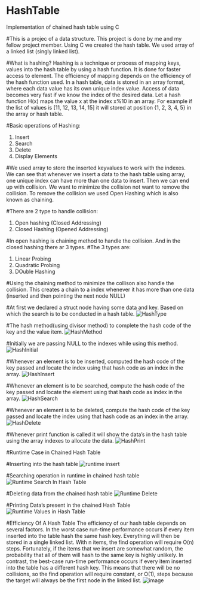 # HashTable
Implementation of chained hash table using C

#This is a projec of a data structure. This project is done by me and my fellow project member. Using C we created the hash table. We used array of a linked list (singly linked list). 

#What is hashing? 
Hashing is a technique or process of mapping keys, values into the hash table by using a hash function. It is done for faster access to element. The efficiency of mapping depends on the efficiency of the hash function used. In a hash table, data is stored in an array format, where each data value has its own unique index value. Access of data becomes very fast if we know the index of the desired data.
Let a hash function H(x) maps the value x at the index x%10 in an array. For example if the list of values is [11, 12, 13, 14, 15] it will stored at position {1, 2, 3, 4, 5} in the array or hash table. 

#Basic operations of Hashing:
1. Insert
2. Search
3. Delete 
4. Display Elements

#We used array to store the inserted keyvalues to work with the indexes. We can see that whenever we insert a data to the hash table using array, one unique index can have more than one data to insert. Then we can end up with collision. We want to minimize the collision not want to remove the collision. To remove the collision we used Open Hashing which is also known as chaining. 

#There are 2 type to handle collision: 
1. Open hashing (Closed Addressing)
2. Closed Hashing (Opened Addressing)

#In open hashing is chaining method to handle the collision. And in the closed hashing there ar 3 types.
#The 3 types are:
1. Linear Probing
2. Quadratic Probing
3. DOuble Hashing

#Using the chaining method to minimize the collison also handle the collision. This creates a chain to a index whenever it has more than one data (inserted and then pointing the next node NULL)

#At first we declared a struct node having some data and key. Based on which the search is to be conducted in a hash table.
![HashType](https://user-images.githubusercontent.com/68398397/120454403-a9312800-c3b5-11eb-87ef-763125af6b7e.png)

#The hash method(using divisor method) to complete the hash code of the key and the value item.
![HashMethod](https://user-images.githubusercontent.com/68398397/120454570-d1b92200-c3b5-11eb-930b-1e11611174b3.png)


#Initially we are passing NULL to the indexes while using this method.
![HashInitial](https://user-images.githubusercontent.com/68398397/120455554-aedb3d80-c3b6-11eb-990e-cf3104525156.png)


#Whenever an element is to be inserted, computed the hash code of the key passed and locate the index using that hash code as an index in the array. 
![HashInsert](https://user-images.githubusercontent.com/68398397/120455614-bc90c300-c3b6-11eb-9629-eabd87906f8f.png)


#Whenever an element is to be searched, compute the hash code of the key passed and locate the element using that hash code as index in the array. 
![HashSearch](https://user-images.githubusercontent.com/68398397/120455647-c4506780-c3b6-11eb-8b08-7379d7f7d9dc.png)


#Whenever an element is to be deleted, compute the hash code of the key passed and locate the index using that hash code as an index in the array.
![HashDelete](https://user-images.githubusercontent.com/68398397/120455745-d7633780-c3b6-11eb-87c7-64ab606ee37e.png)


#Whenever print function is called it will show the data’s in the hash table using the array indexes to allocate the data. 
![HashPrint](https://user-images.githubusercontent.com/68398397/120455796-e21dcc80-c3b6-11eb-916d-107f0feb6b1f.png)


#Runtime Case in Chained Hash Table

#Inserting into the hash table
![runtime insert](https://user-images.githubusercontent.com/68398397/120455844-ec3fcb00-c3b6-11eb-8330-f7898f1cbbdf.png)


#Searching operation in runtime in chained hash table
![Runtime Search In Hash Table](https://user-images.githubusercontent.com/68398397/120455893-f3ff6f80-c3b6-11eb-8ccd-d7250a6985b8.png)


#Deleting data from the chained hash table
![Runtime Delete](https://user-images.githubusercontent.com/68398397/120455932-fbbf1400-c3b6-11eb-98c2-b2ba81e336f2.png)


#Printing Data’s present in the chained Hash Table
![Runtime Values in Hash Table](https://user-images.githubusercontent.com/68398397/120455985-05e11280-c3b7-11eb-8ee5-56440ea0308a.png)



#Efficiency Of A Hash Table
The efficiency of our hash table depends on several factors. In the worst case run-time performance occurs if every item inserted into the table hash the same hash key. Everything will then be stored in a single linked list. With n items, the find operation will require O(n) steps. 
Fortunately, if the items that we insert are somewhat random, the probability that all of them will hash to the same key is highly unlikely. In contrast, the best-case run-time performance occurs if every item inserted into the table has a different hash key. This means that there will be no collisions, so the find operation will require constant, or O(1), steps because the target will always be the first node in the linked list. 
![image](https://user-images.githubusercontent.com/68398397/120455300-76d3fa80-c3b6-11eb-9c90-b1a603d46f45.png)

